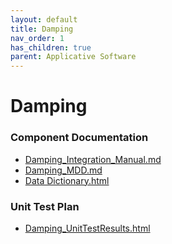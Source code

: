 ```yaml
---
layout: default
title: Damping
nav_order: 1
has_children: true
parent: Applicative Software
---
```

# Damping
### Component Documentation

- [Damping_Integration_Manual.md](doc/Damping_Integration_Manual.md)
- [Damping_MDD.md](doc/Damping_MDD.md)
- [Data Dictionary.html](doc/Data%20Dictionary.html)

### Unit Test Plan

- [Damping_UnitTestResults.html](utp/Tessy/report/Damping_UnitTestResults.html)

